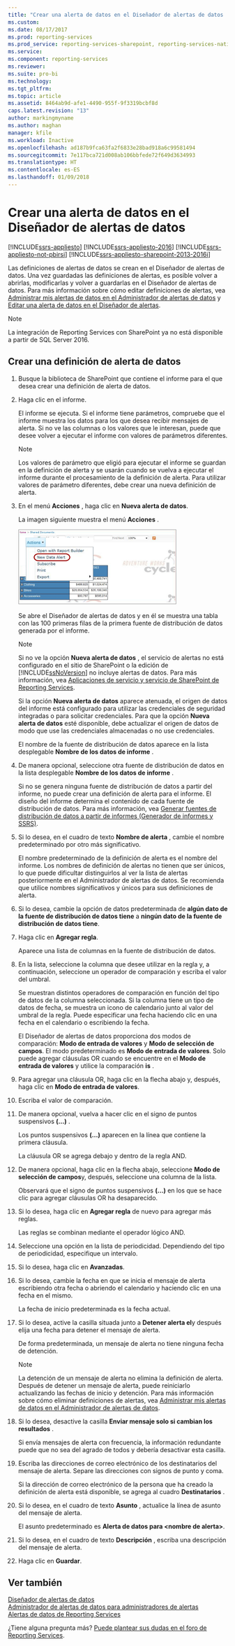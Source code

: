 ```yaml
---
title: "Crear una alerta de datos en el Diseñador de alertas de datos | Microsoft Docs"
ms.custom: 
ms.date: 08/17/2017
ms.prod: reporting-services
ms.prod_service: reporting-services-sharepoint, reporting-services-native
ms.service: 
ms.component: reporting-services
ms.reviewer: 
ms.suite: pro-bi
ms.technology: 
ms.tgt_pltfrm: 
ms.topic: article
ms.assetid: 8464ab9d-afe1-4490-955f-9f3319bcbf8d
caps.latest.revision: "13"
author: markingmyname
ms.author: maghan
manager: kfile
ms.workload: Inactive
ms.openlocfilehash: ad187b9fca63fa2f6833e28bad918a6c99581494
ms.sourcegitcommit: 7e117bca721d008ab106bbfede72f649d3634993
ms.translationtype: HT
ms.contentlocale: es-ES
ms.lasthandoff: 01/09/2018
---
```

# <a name="create-a-data-alert-in-data-alert-designer"></a>Crear una alerta de datos en el Diseñador de alertas de datos

[!INCLUDE[ssrs-appliesto](../includes/ssrs-appliesto.md)] [!INCLUDE[ssrs-appliesto-2016](../includes/ssrs-appliesto-2016.md)] [!INCLUDE[ssrs-appliesto-not-pbirsi](../includes/ssrs-appliesto-not-pbirs.md)] [!INCLUDE[ssrs-appliesto-sharepoint-2013-2016i](../includes/ssrs-appliesto-sharepoint-2013-2016.md)]

Las definiciones de alertas de datos se crean en el Diseñador de alertas de datos. Una vez guardadas las definiciones de alertas, es posible volver a abrirlas, modificarlas y volver a guardarlas en el Diseñador de alertas de datos. Para más información sobre cómo editar definiciones de alertas, vea [Administrar mis alertas de datos en el Administrador de alertas de datos](../reporting-services/manage-my-data-alerts-in-data-alert-manager.md) y [Editar una alerta de datos en el Diseñador de alertas](../reporting-services/edit-a-data-alert-in-alert-designer.md).

> [!NOTE]
> La integración de Reporting Services con SharePoint ya no está disponible a partir de SQL Server 2016.

## <a name="create-a-data-alert-definition"></a>Crear una definición de alerta de datos
 
1.  Busque la biblioteca de SharePoint que contiene el informe para el que desea crear una definición de alerta de datos.  
  
2.  Haga clic en el informe.  
  
     El informe se ejecuta. Si el informe tiene parámetros, compruebe que el informe muestra los datos para los que desea recibir mensajes de alerta. Si no ve las columnas o los valores que le interesan, puede que desee volver a ejecutar el informe con valores de parámetros diferentes.  
  
    > [!NOTE]  
    >  Los valores de parámetro que eligió para ejecutar el informe se guardan en la definición de alerta y se usarán cuando se vuelva a ejecutar el informe durante el procesamiento de la definición de alerta. Para utilizar valores de parámetro diferentes, debe crear una nueva definición de alerta.  
  
3.  En el menú **Acciones** , haga clic en **Nueva alerta de datos**.  
  
     La imagen siguiente muestra el menú **Acciones** .  
  
     ![Abrir el Diseñador de alertas desde la biblioteca de SharePoint](../reporting-services/media/rs-openalertdesigneriw.gif "Abrir el Diseñador de alertas desde la biblioteca de SharePoint")  
  
     Se abre el Diseñador de alertas de datos y en él se muestra una tabla con las 100 primeras filas de la primera fuente de distribución de datos generada por el informe.  
  
    > [!NOTE]  
    >  Si no ve la opción **Nueva alerta de datos** , el servicio de alertas no está configurado en el sitio de SharePoint o la edición de [!INCLUDE[ssNoVersion](../includes/ssnoversion-md.md)] no incluye alertas de datos. Para más información, vea [Aplicaciones de servicio y servicio de SharePoint de Reporting Services](../reporting-services/report-server-sharepoint/reporting-services-sharepoint-service-and-service-applications.md).  
    >   
    >  Si la opción **Nueva alerta de datos** aparece atenuada, el origen de datos del informe está configurado para utilizar las credenciales de seguridad integradas o para solicitar credenciales. Para que la opción **Nueva alerta de datos** esté disponible, debe actualizar el origen de datos de modo que use las credenciales almacenadas o no use credenciales.  
  
     El nombre de la fuente de distribución de datos aparece en la lista desplegable **Nombre de los datos de informe** .  
  
4.  De manera opcional, seleccione otra fuente de distribución de datos en la lista desplegable **Nombre de los datos de informe** .  
  
     Si no se genera ninguna fuente de distribución de datos a partir del informe, no puede crear una definición de alerta para el informe. El diseño del informe determina el contenido de cada fuente de distribución de datos. Para más información, vea [Generar fuentes de distribución de datos a partir de informes &#40;Generador de informes y SSRS&#41;](../reporting-services/report-builder/generating-data-feeds-from-reports-report-builder-and-ssrs.md).  
  
5.  Si lo desea, en el cuadro de texto **Nombre de alerta** , cambie el nombre predeterminado por otro más significativo.  
  
     El nombre predeterminado de la definición de alerta es el nombre del informe. Los nombres de definición de alertas no tienen que ser únicos, lo que puede dificultar distinguirlos al ver la lista de alertas posteriormente en el Administrador de alertas de datos. Se recomienda que utilice nombres significativos y únicos para sus definiciones de alerta.  
  
6.  Si lo desea, cambie la opción de datos predeterminada de **algún dato de la fuente de distribución de datos tiene** a **ningún dato de la fuente de distribución de datos tiene**.  
  
7.  Haga clic en **Agregar regla**.  
  
     Aparece una lista de columnas en la fuente de distribución de datos.  
  
8.  En la lista, seleccione la columna que desee utilizar en la regla y, a continuación, seleccione un operador de comparación y escriba el valor del umbral.  
  
     Se muestran distintos operadores de comparación en función del tipo de datos de la columna seleccionada. Si la columna tiene un tipo de datos de fecha, se muestra un icono de calendario junto al valor del umbral de la regla. Puede especificar una fecha haciendo clic en una fecha en el calendario o escribiendo la fecha.  
  
     El Diseñador de alertas de datos proporciona dos modos de comparación: **Modo de entrada de valores** y **Modo de selección de campos**. El modo predeterminado es **Modo de entrada de valores**. Solo puede agregar cláusulas OR cuando se encuentre en el **Modo de entrada de valores** y utilice la comparación **is** .  
  
9. Para agregar una cláusula OR, haga clic en la flecha abajo y, después, haga clic en **Modo de entrada de valores**.  
  
10. Escriba el valor de comparación.  
  
11. De manera opcional, vuelva a hacer clic en el signo de puntos suspensivos **(…)** .  
  
     Los puntos suspensivos **(…)** aparecen en la línea que contiene la primera cláusula.  
  
     La cláusula OR se agrega debajo y dentro de la regla AND.  
  
12. De manera opcional, haga clic en la flecha abajo, seleccione **Modo de selección de campos**y, después, seleccione una columna de la lista.  
  
     Observará que el signo de puntos suspensivos **(…)** en los que se hace clic para agregar cláusulas OR ha desaparecido.  
  
13. Si lo desea, haga clic en **Agregar regla** de nuevo para agregar más reglas.  
  
     Las reglas se combinan mediante el operador lógico AND.  
  
14. Seleccione una opción en la lista de periodicidad. Dependiendo del tipo de periodicidad, especifique un intervalo.  
  
15. Si lo desea, haga clic en **Avanzadas**.  
  
16. Si lo desea, cambie la fecha en que se inicia el mensaje de alerta escribiendo otra fecha o abriendo el calendario y haciendo clic en una fecha en el mismo.  
  
     La fecha de inicio predeterminada es la fecha actual.  
  
17. Si lo desea, active la casilla situada junto a **Detener alerta el**y después elija una fecha para detener el mensaje de alerta.  
  
     De forma predeterminada, un mensaje de alerta no tiene ninguna fecha de detención.  
  
    > [!NOTE]  
    >  La detención de un mensaje de alerta no elimina la definición de alerta. Después de detener un mensaje de alerta, puede reiniciarlo actualizando las fechas de inicio y detención. Para más información sobre cómo eliminar definiciones de alertas, vea [Administrar mis alertas de datos en el Administrador de alertas de datos](../reporting-services/manage-my-data-alerts-in-data-alert-manager.md).  
  
18. Si lo desea, desactive la casilla **Enviar mensaje solo si cambian los resultados** .  
  
     Si envía mensajes de alerta con frecuencia, la información redundante puede que no sea del agrado de todos y debería desactivar esta casilla.  
  
19. Escriba las direcciones de correo electrónico de los destinatarios del mensaje de alerta. Separe las direcciones con signos de punto y coma.  
  
     Si la dirección de correo electrónico de la persona que ha creado la definición de alerta está disponible, se agrega al cuadro **Destinatarios** .  
  
20. Si lo desea, en el cuadro de texto **Asunto** , actualice la línea de asunto del mensaje de alerta.  
  
     El asunto predeterminado es **Alerta de datos para \<nombre de alerta>**.  
  
21. Si lo desea, en el cuadro de texto **Descripción** , escriba una descripción del mensaje de alerta.  
  
22. Haga clic en **Guardar**.  

## <a name="see-also"></a>Ver también

[Diseñador de alertas de datos](../reporting-services/data-alert-designer.md)   
[Administrador de alertas de datos para administradores de alertas](../reporting-services/data-alert-manager-for-alerting-administrators.md)   
[Alertas de datos de Reporting Services](../reporting-services/reporting-services-data-alerts.md)  

¿Tiene alguna pregunta más? [Puede plantear sus dudas en el foro de Reporting Services](http://go.microsoft.com/fwlink/?LinkId=620231).
